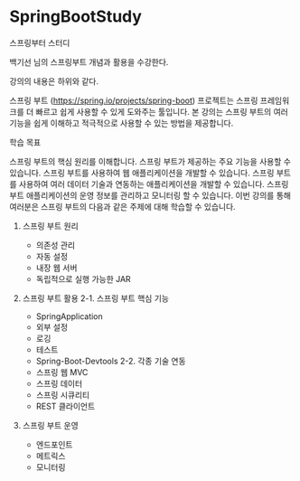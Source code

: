 # SpringBootStudy
스프링부터 스터디 

백기선 님의 스프링부트 개념과 활용을 수강한다.

강의의 내용은 하위와 같다.

 스프링 부트 (https://spring.io/projects/spring-boot) 프로젝트는 스프링 프레임워크를 더 빠르고 쉽게 사용할 수 있게 도와주는 툴입니다.
 본 강의는 스프링 부트의 여러 기능을 쉽게 이해하고 적극적으로 사용할 수 있는 방법을 제공합니다.

학습 목표

스프링 부트의 핵심 원리를 이해합니다.
스프링 부트가 제공하는 주요 기능을 사용할 수 있습니다.
스프링 부트를 사용하여 웹 애플리케이션을 개발할 수 있습니다.
스프링 부트를 사용하여 여러 데이터 기술과 연동하는 애플리케이션을 개발할 수 있습니다.
스프링 부트 애플리케이션의 운영 정보를 관리하고 모니터링 할 수 있습니다.
이번 강의를 통해 여러분은 스프링 부트의 다음과 같은 주제에 대해 학습할 수 있습니다.

1. 스프링 부트 원리
	- 의존성 관리
 	- 자동 설정
 	- 내장 웹 서버
 	- 독립적으로 실행 가능한 JAR

2. 스프링 부트 활용
 2-1. 스프링 부트 핵심 기능
	- SpringApplication
	- 외부 설정
	- 로깅
	- 테스트
	- Spring-Boot-Devtools
 2-2. 각종 기술 연동
	- 스프링 웹 MVC
	- 스프링 데이터
	- 스프링 시큐리티
	- REST 클라이언트
3. 스프링 부트 운영
	- 엔드포인트
	- 메트릭스
	- 모니터링
